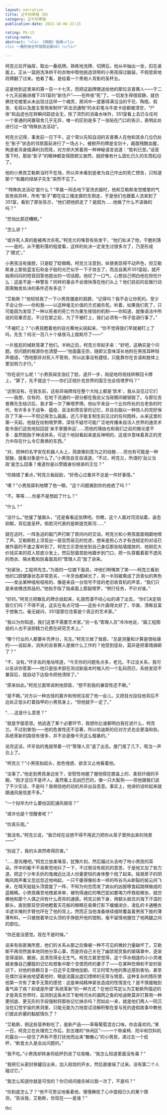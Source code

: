 ```yaml
---
layout: narrative
title: 正午的黑暗（四）
category: 正午的黑暗
publication-date: 2021-10-04 23:15

rating: PG-13
rating-note:
abstract: "<li> 《牌戲》後續</li>
<li> 一種死後坐牢陰間追妻kkl（</li>"

---
```


柯克兰拉开抽屉，取出一叠纸牌。熟练地洗牌、切牌后，他从中抽出一张，扣在桌面上。正从一篮刚洗净烘干的衣物中帮他挑选领带的小男孩探过脑袋，不假思索地将牌翻了过来。他看了看，是绘着一个黑袍人背影的圣杯五。

这是他到这里来的第一百一十七天，而把这副牌赠送给他的那位吉普赛人——于二十九天前搬进楼下351室的“新住户”——在昨夜“死”了。一切发生得很寂静，就仿佛住宅楼里从未出现过这样一个魂灵，房间中一度塞得满当当的干花、陶瓶、假发、毛毯以及屋主曾用来制作“非法流通物”的水彩笔与牛皮卡纸都被清空，“尸体”和血迹也在转瞬间踪迹全无，除了浓烈的消毒水味外，351室看上去已与任何一个普通的闲置宿舍几乎无异，唯一的区别是多了一张贴在门口的告示，表明此处进行过一场“特殊执法活动”。

柯克兰记得，事发前一日下午，这个常以先知自诩的吉普赛人在他和其余几位仍处在“影子”状态的邻居面前进行了一场占卜。被掀开的牌是宝剑十，画面残酷血腥，殉道者浑身插满利剑而死，对方却大笑着用一种神秘语言说道：“胜利已至。”话音落下时，那些“影子”的眼神都变得困顿又骇然，就好像有什么固化已久的东西松动了。

他的小男孩艾勒斯当时不在场，所以并未看到逝者为自己作出的死亡预告，只知道那个“有趣的绿胡子先生”突然不见了。

“'特殊执法活动'是什么？”早晨一同去地下室洗衣服时，他和艾勒斯发觉楼里的气氛有些异样，所有“影子”都在往三楼走廊的东侧走，于是他们也跟着人流来到了351室，看到了那张告示，“他们把他抓走了？是因为……他做了什么不该做的吗？”

“恐怕比那还糟糕。”

“怎么讲？”

“或许死人真的能被再次杀死。”柯克兰的嗓音有些发干，“他们处决了他，干脆利落——是的，从干脆利落的程度看，这样的处决一定发生过很多次了，乃至形成了'模式'。”

小男孩没有接腔，只是眨了眨眼睛。柯克兰注意到，纵使表现得不动声色，但艾勒斯身上那些蓝宝石和金子般的光芒似乎一下子敛去了，而且自离开351室起，就开始用闷闷的短音回答他提出的一切话题。他叹了一口气，心想自己明白他在担忧什么：这是不是一种警告？同样的事会不会很快落在他们头上？他们目前的反叛行动距离触发处决的条件还有多远？

“艾勒斯？”他轻轻晃了一下小男孩僵直的肩膀，“记得吗？我不会让你死的。至少不会让你——你和我——以这种毫无价值的方式被杀死。听着，如果我们死了，只可能因为发现了一种以死者的死亡作为重生按钮的机制——你知道，就像语法中所说的双重否定。不过在那之前，为了不被盯上，我们必须有一阵子低调行事了。”

“不被盯上？”小男孩瞪着他的目光蓦地尖锐起来，“你不觉得我们早就被盯上了吗，先生？何况一百八十个昼夜马上就耗尽了——”

一片尴尬的缄默笼罩了他们。半晌之后，柯克兰举起手来：“好吧，这确实是个问题。但问题的根源你也清楚——”他面露无奈，随即又意味深长地附在男孩耳畔轻声细语，“西地那非对死人不管用，所以此事没有捷径，只能靠你在言语和肢体上更加努力才行。”

“你在说什么呢！”小男孩闻言涨红了脸，退开一步，局促地将视线转移回卡牌上，“算了，先不提这个——你们正统扑克世界的国王也会信塔罗吗？”

“这倒没有。在我生前，这些异端牌戏在整个大陆上都是'禁术'，我从没见过它们——我想，仅有的、在地下流通的一部分都在我岳父当政期间被销毁了。与那位吉普赛先生结识后，我才第一次了解塔罗牌。他似乎来自一个比你所处的古老些的时代，有许多关于战争、瘟疫、巫法和预言家的记忆，并且右脑以一种惊人的完好保存了下来——不但记得怎么画画，还几乎能复制生前见过的任何图样。从来这里的第一天起，他就在绘制塔罗牌，深信不疑尽可能广泛地传播来自活人世界的通灵术能令我们这些地狱囚徒'亲手掌握命运'……而他的理由也和我们之前的推论差不多：虽然脱胎于神话体系，可这个地狱看起来是反神明的，这或许意味着真正的灵力中存在什么令它畏惧的东西。”

“对，把神的名字安在机器人头上，简直像刻意为之的祛魅……但也有可能是一种赋魅，就看对象是什么了。”小男孩自言自语道，“不过，柯克兰，所谓的'岳父当政'是怎么回事？难道你是以赘婿身份继承的王位？”

“你搞错了重点，”柯克兰板起脸，“好奇心过重并不总是一件好事情。”

“噢？”小男孩犀利地瞟了他一眼，“这个问题揭到你的疮疤了吗？”

“不。等等……你是不是想起了什么？”

“什么？”

“没什么。”他皱了皱眉头，“还是看看这张牌吧。你瞧，这个人面对河流站着，姿态抑郁，背后是圣杯。倘若河代表的是斯提克斯河……”

就在这时，一阵急迫的敲门声打断了房间内的交谈。柯克兰和小男孩面面相觑地噤了声。艾勒斯脸上浮现出一层显而易见的忧虑，想来是担心方才有违规定的对话已被外面的不速之客听到了。柯克兰示意他坐到自己身后那张贴墙摆放的、他刚花大价钱买来的双人软皮沙发上，然后愁眉苦脸地踱步到门口，把一队穿戴着密不透风的雨衣、隔水靴和防毒面具的“管理人员”放了进来。

“别紧张，工程师先生。”为首的一位摘下面具，冲他们咧嘴笑了笑——柯克兰看到他的口腔健康状态非常恶劣，一半牙齿都掉光了，另一半则被熏成了沥青似的黑色——发出某种嗞啦嗞啦的、像是来自一台信号不佳的老旧收音机的声音，“我们只是来收缴违禁品的。”他抬手指了指桌面上那副塔罗，“例行任务，不针对谁。”

“好的。”柯克兰把散乱的牌合拢起来，礼貌而漫不经心似的递了出去，“你们决定销毁它们吗？不得不说，这实在有点可惜——这些卡片画得太好了，华美、清晰且富于想象力。毫无疑问，351室那位住客是个真正的艺术家。”

“我以为你知道，我们这里不需要艺术家。”另一名“管理人员”冷冷地说，“画工程图纸的人也不该把精力花费在研究艺术上。”

“哪个行业的人都要补充养分，先生。”柯克兰耸了耸肩，“总是测量和计算是很枯燥的——说起来，消失的吉普赛人是做什么工作的？他受到惩处，莫非是把事情搞砸了？”

“不，没有。”坏牙齿的鬼咕哝道，“今天你的问题有点多，老兄。不过没关系，我可以告诉你答案——他只是技术部在测试新版本时植入的一个乱码而已，系统发现不兼容后，就自动下达指令把他清除了。”

“原来如此。”柯克兰面带讽刺地颔首，“想不到我的兼容性还不赖。”

“是不赖。”对方以一种古怪的嘉许和怜悯注视了他一会儿，又把目光投往他背后不远处正低头盯着指甲的小男孩身上，“但他就不一定了。”

“……这是什么意思？”

“就是字面意思。他逃逸了某个必要环节，我想你比谁都明白我在说什么，柯克兰。不过别害怕——他的危害性还不显著，所以哈迪斯的应对方式也会更温和些。系统革新的路径有很多，并不总是像今天这么粗暴的。”

说完这话，坏牙齿的鬼就带着一行“管理人员”退了出去。屋门晃了几下，哐当一声合上了。

“柯克兰？”小男孩抬起头，脸色惶惑、欲言又止地看着他。

“没事了。”他走到男孩身边坐下，安慰性地握了握他搭在膝盖上的、柔软纤细的手腕，“刚才这位不是坏人。虽然看上去凶巴巴的，像一只大鬂狗——但他跟我们说了不少实话，不是吗？我相信他的动机并非出自恶意。事实上，他讲的话听起来就跟通风报信差不多。”

“一个狱卒为什么要给囚犯通风报信？”

“或许也是个觉醒者呢？”

“你真乐观。”

“我没有。”柯克兰说，“我已经在设想不得不用武力把你从笼子里拎出来的场景——”

“别说了，我的头突然疼得厉害。”

“……那先睡吧。”柯克兰放柔嗓音，犹豫片刻，然后偏过头去吻了吻小男孩的耳朵。怀中的躯干不易察觉地抖了一下，不过倒没有抵抗的意思，于是他又加了些力道，把这个少年夭折的鬼魂远比活人份量更轻的身体整个抱了起来。摇晃房子的阴晦风雨声重又忽远忽近地响起，一只干瘪得像标本一样的布谷鸟从断裂的层云间飞来，在晴天娃娃头顶盘旋了一阵，不知为何忽而发了疯似的凶狠啄食起跳棋做成的蓝眼睛。小男孩痛苦地拽紧床单，被吮得通红的嘴巴犹如要竭力呼救般微张，就仿佛他和那个人偶之间有什么奇异的通感。柯克兰俯下身，用额头抵住刘海下汗湿的额头，直到那双空洞地瞪着天花板的眼睛在昏黄灯影下缓缓闭合，凌乱的卡通睡衣半遮半掩的手臂也环在了他的背上。然而正当他准备继续褪除覆盖着男孩下肢的薄薄布料，一只被按着举过头顶的手挣脱开他的钳制，毫不留情地握住了他两腿之间的部位。

“你还是没感觉。现在不是时候。”

说来有些匪夷所思，他们的关系从那之后像被一种不可见的微妙力量破坏了。艾勒斯不再坦然直率地同他分享心事，而是将自己关在了幽禁观赏鱼的玻璃罩中，逐渐变得温驯、脆弱，且漂亮得全无生气。柯克兰甚至觉得，这个萍水相逢的小小灵魂越发像自己朦胧的记忆和想象中那个含恨而终的妻子了——在某种恐惧和不安的驱动下，对他的依赖日复一日近乎无理地加剧，可又时常为他的靠近感到害怕，甚至在偶尔没来由地望着他时，眼底流露出虚幻缥缈的无常与恨意。这种复杂的情形使他第一次有了束手无策的感觉：这是单纯精神紧张造成的性情变化？是不慎接触到毒气染了病？抑或是所谓“系统革新”的一种方式？在他已笃定认为艾勒斯所描述的才是真实世界时，监测到这条未饮下勒特河水的漏网之鱼的哈迪斯莫非打算用一种更彻底、更无形的手段强制将那些记忆抹杀吗？而如此一来，就是他们两人一同沉没在幻觉宇宙的黑洞里、只能无能为力地尝试消解积郁在爱与死的虚假故事中教他们彼此折磨的黏腻情仇了？

“艾勒斯，把这些营养粉吃了，是新产品——草莓葡萄混合口味。你会喜欢的。”某一日，柯克兰在处理完工作后，到五楼的“休闲区”——一个带桌椅、阳伞和饮料机的露台——捉住了声称不愿打扰他而出来“散散心”的小男孩，递过去一个纸杯，“断食太久是会出问题的。”

“我不吃。”小男孩却转身将纸杯扔进了垃圾桶，“我怎么知道里面没有毒？”

“我把它从密封铁罐舀出来，加入刚烧的开水，然后直接端了过来。没有第二个人碰过它。”

“我怎么知道你就是可信的？你已经间接杀掉过我一次了，不是吗？”

“你到底怎么了？”他不可思议地看着他，慢慢确信了心中盘桓已久的某个猜测，“告诉我，艾勒斯，你现在——是谁？”

tbc
